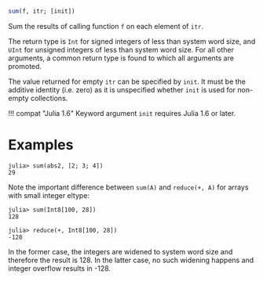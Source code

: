 ```julia
sum(f, itr; [init])
```

Sum the results of calling function `f` on each element of `itr`.

The return type is `Int` for signed integers of less than system word size, and `UInt` for unsigned integers of less than system word size.  For all other arguments, a common return type is found to which all arguments are promoted.

The value returned for empty `itr` can be specified by `init`. It must be the additive identity (i.e. zero) as it is unspecified whether `init` is used for non-empty collections.

!!! compat "Julia 1.6"
    Keyword argument `init` requires Julia 1.6 or later.


# Examples

```jldoctest
julia> sum(abs2, [2; 3; 4])
29
```

Note the important difference between `sum(A)` and `reduce(+, A)` for arrays with small integer eltype:

```jldoctest
julia> sum(Int8[100, 28])
128

julia> reduce(+, Int8[100, 28])
-128
```

In the former case, the integers are widened to system word size and therefore the result is 128. In the latter case, no such widening happens and integer overflow results in -128.
